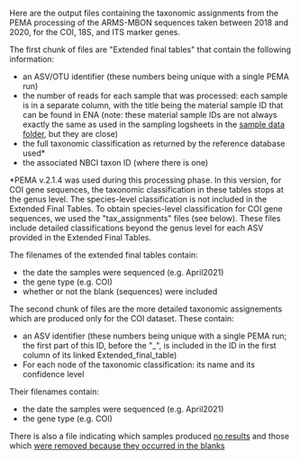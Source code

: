 Here are the output files containing the taxonomic assignments from the PEMA processing of the ARMS-MBON sequences taken between 2018 and 2020, for the COI, 18S, and ITS marker genes. 

The first chunk of files are "Extended final tables" that contain the following information:
* an ASV/OTU identifier (these numbers being unique with a single PEMA run)
* the number of reads for each sample that was processed: each sample is in a separate column, with the title being the material sample ID that can be found in ENA (note: these material sample IDs are not always exactly the same as used in the sampling logsheets in the [sample data folder](https://github.com/arms-mbon/data_workspace/tree/main/qualitycontrolled_data/combined), but they are close)  
* the full taxonomic classification as returned by the reference database used*
* the associated NBCI taxon ID (where there is one)

*PEMA v.2.1.4 was used during this processing phase. In this version, for COI gene sequences, the taxonomic classification in these tables stops at the genus level. The species-level classification is not included in the Extended Final Tables. To obtain species-level classification for COI gene sequences, we used the "tax_assignments" files (see below). These files include detailed classifications beyond the genus level for each ASV provided in the Extended Final Tables.
   
The filenames of the extended final tables contain:
* the date the samples were sequenced (e.g. April2021)
* the gene type (e.g. COI)
* whether or not the blank (sequences) were included

The second chunk of files are the more detailed taxonomic assignements which are produced only for the COI dataset. These contain:
* an ASV identifier  (these numbers being unique with a single PEMA run; the first part of this ID, before the "_", is included in the ID in the first column of its linked Extended_final_table)
* For each node of the taxonomic classification: its name and its confidence level
  
Their filenames contain:
* the date the samples were sequenced (e.g. April2021)
* the gene type (e.g. COI)

There is also a file indicating which samples produced [no results](https://github.com/arms-mbon/analysis_release_001/tree/main/taxonomic_assignments/Samples_with_no_results.xlsx) 
and those which [were removed because they occurred in the blanks](https://github.com/arms-mbon/analysis_release_001/tree/main/taxonomic_assignments/OTUs_ASVs%20that%20were%20removed_modified%20because%20they%20occurred%20in%20the%20blanks.xlsx)
